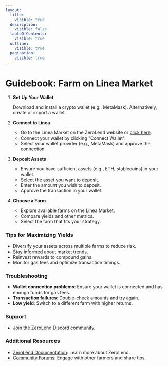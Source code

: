 ```yaml
---
layout:
  title:
    visible: true
  description:
    visible: false
  tableOfContents:
    visible: true
  outline:
    visible: true
  pagination:
    visible: true
---
```


# Guidebook: Farm on Linea Market

1.  **Set Up Your Wallet**

    Download and install a crypto wallet (e.g., MetaMask). Alternatively, create or import a wallet.
2. **Connect to Linea**
   * Go to the Linea Market on the ZeroLend website or [click here](https://app.zerolend.xyz/?marketName=proto\_linea\_v3).
   * Connect your wallet by clicking "Connect Wallet".
   * Select your wallet provider (e.g., MetaMask) and approve the connection.
3. **Deposit Assets**
   * Ensure you have sufficient assets (e.g., ETH, stablecoins) in your wallet.
   * Select the asset you want to deposit.
   * Enter the amount you wish to deposit.
   * Approve the transaction in your wallet.
4. **Choose a Farm**
   * Explore available farms on the Linea Market.
   * Compare yields and other metrics.
   * Select the farm that fits your strategy.

### Tips for Maximizing Yields

* Diversify your assets across multiple farms to reduce risk.
* Stay informed about market trends.
* Reinvest rewards to compound gains.
* Monitor gas fees and optimize transaction timings.

### Troubleshooting

* **Wallet connection problems**: Ensure your wallet is connected and has enough funds for gas fees.
* **Transaction failures**: Double-check amounts and try again.
* **Low yield**: Switch to a different farm with higher returns.

### Support

* Join the [ZeroLend Discord](https://discord.com/invite/zerolend) community.

### Additional Resources

* [ZeroLend Documentation](https://docs.zerolend.xyz/): Learn more about ZeroLend.
* [Community Forums](https://discuss.zerolend.xyz/): Engage with other farmers and share tips.
